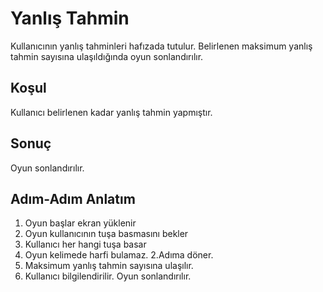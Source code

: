 # Yanlış Tahmin

Kullanıcının yanlış tahminleri hafızada tutulur. Belirlenen maksimum yanlış
tahmin sayısına ulaşıldığında oyun sonlandırılır.

## Koşul

Kullanıcı belirlenen kadar yanlış tahmin yapmıştır.

## Sonuç

Oyun sonlandırılır.

## Adım-Adım Anlatım

 1. Oyun başlar ekran yüklenir
 2. Oyun kullanıcının tuşa basmasını bekler
 3. Kullanıcı her hangi tuşa basar
 4. Oyun kelimede harfi bulamaz. 2.Adıma döner.
 5. Maksimum yanlış tahmin sayısına ulaşılır.
 6. Kullanıcı bilgilendirilir. Oyun sonlandırılır.
